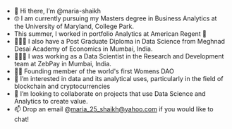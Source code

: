 - 👋 Hi there, I’m @maria-shaikh
- 🤓 I am currently pursuing my Masters degree in Business Analytics at the University of Maryland, College Park.
- This summer, I worked in portfolio Analytics at American Regent 💉
- 👩🏻‍🎓 I also have a Post Graduate Diploma in Data Science from Meghnad Desai Academy of Economics in Mumbai, India.
- 👩🏻‍💻 I was working as a Data Scientist in the Research and Development team at ZebPay in Mumbai, India.
- 👯‍♀️ Founding member of the world's first Womens DAO
- 👀 I’m interested in data and its analytical uses, particularly in the field of blockchain and cryptocurrencies
- 💞️ I’m looking to collaborate on projects that use Data Science and Analytics to create value.
- 📫 Drop an email @maria_25_shaikh@yahoo.com if you would like to chat!

<!---
maria-shaikh/maria-shaikh is a ✨ special ✨ repository because its `README.md` (this file) appears on your GitHub profile.
You can click the Preview link to take a look at your changes.
--->
